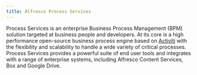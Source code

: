 ```yaml
---
title: Alfresco Process Services
---
```


Process Services is an enterprise Business Process Management (BPM) solution 
targeted at business people and developers. At its core is a high performance open-source business process engine 
based on [Activiti](https://www.activiti.org/) with the flexibility and scalability to handle a wide variety of critical processes. 
Process Services provides a powerful suite of end user tools and integrates with a range of enterprise systems, 
including Alfresco Content Services, Box and Google Drive.
